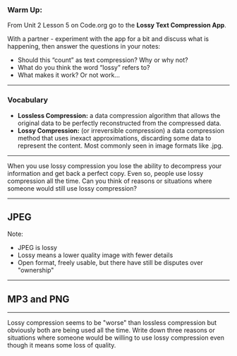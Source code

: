 ### Warm Up:

From Unit 2 Lesson 5 on Code.org go to the **Lossy Text Compression App**.

With a partner - experiment with the app for a bit and discuss what is happening, then answer the questions in your notes:

* Should this “count” as text compression? Why or why not?
* What do you think the word “lossy” refers to?
* What makes it work? Or not work...

---

### Vocabulary

* **Lossless Compression:** a data compression algorithm that allows the original data to be perfectly reconstructed from the compressed data.
* **Lossy Compression:** (or irreversible compression) a data compression method that uses inexact approximations, discarding some data to represent the content. Most commonly seen in image formats like .jpg.

---

When you use lossy compression you lose the ability to decompress your information and get back a perfect copy. Even so, people use lossy compression all the time. Can you think of reasons or situations where someone would still use lossy compression?

---

## JPEG

Note:

* JPEG is lossy
* Lossy means a lower quality image with fewer details
* Open format, freely usable, but there have still be disputes over "ownership"

---

## MP3 and PNG

---

Lossy compression seems to be "worse" than lossless compression but obviously both are being used all the time. Write down three reasons or situations where someone would be willing to use lossy compression even though it means some loss of quality.
